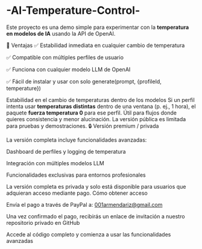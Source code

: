 # -AI-Temperature-Control-
Este proyecto es una demo simple para experimentar con la **temperatura en modelos de IA** usando la API de OpenAI.

🔹 Ventajas
✅ Estabilidad inmediata en cualquier cambio de temperatura

✅ Compatible con múltiples perfiles de usuario

✅ Funciona con cualquier modelo LLM de OpenAI

✅ Fácil de instalar y usar con solo generate(prompt, {profileId, temperature})

Estabilidad en el cambio de temperaturas dentro de los modelos
Si un perfil intenta usar **temperaturas distintas** dentro de una ventana (p. ej., 1 hora), el paquete **fuerza temperatura 0** para ese perfil. Útil para flujos donde quieres consistencia y menor alucinación.
La versión pública es limitada para pruebas y demostraciones.
🔒 Versión premium / privada

La versión completa incluye funcionalidades avanzadas:

Dashboard de perfiles y logging de temperatura

Integración con múltiples modelos LLM

Funcionalidades exclusivas para entornos profesionales

La versión completa es privada y solo está disponible para usuarios que adquieran acceso mediante pago.
Cómo obtener acceso

Envía el pago a través de PayPal a: 001armendariz@gmail.com

Una vez confirmado el pago, recibirás un enlace de invitación a nuestro repositorio privado en GitHub

Accede al código completo y comienza a usar las funcionalidades avanzadas
